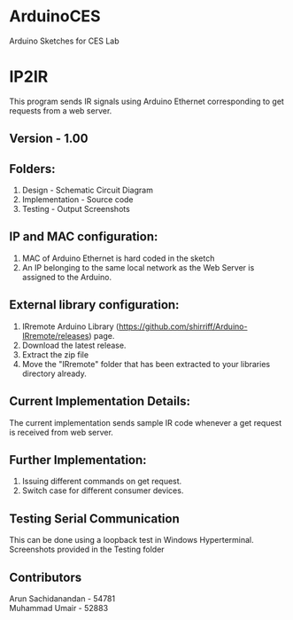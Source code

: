 # ArduinoCES
Arduino Sketches for CES Lab

# IP2IR
This program sends IR signals using Arduino Ethernet corresponding to get requests from a web server.

## Version - 1.00

## Folders: 
1. Design - Schematic Circuit Diagram
2. Implementation - Source code
3. Testing - Output Screenshots

## IP and MAC configuration:
1. MAC of Arduino Ethernet is hard coded in the sketch
2. An IP belonging to the same local network as the Web Server is assigned to the Arduino.

## External library configuration: 
1. IRremote Arduino Library (https://github.com/shirriff/Arduino-IRremote/releases) page. 
2. Download the latest release. 
3. Extract the zip file 
4. Move the "IRremote" folder that has been extracted to your libraries directory already.

## Current Implementation Details:
The current implementation sends sample IR code whenever a get request is received from web server.

## Further Implementation: 
1. Issuing different commands on get request.
2. Switch case for different consumer devices.

## Testing Serial Communication
This can be done using a loopback test in Windows Hyperterminal.
Screenshots provided in the Testing folder

## Contributors
Arun Sachidanandan - 54781 <br />
Muhammad Umair - 52883
